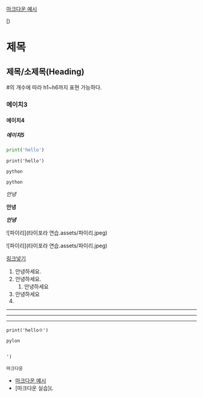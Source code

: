 [마크다운 예시](./markdown_practice.md)



[)







# 제목



## 제목/소제목(Heading)

#의 개수에 따라 h1~h6까지 표현 가능하다.

### 에이치3

#### 에이치4

##### 에이치5

``` python
print('hello')
```

```print('hello')```

`python`

`python`

*안녕*

**안녕**

***안녕***

![파이리](타이포라 연습.assets/파이리.jpeg)

![파이리](타이포라 연습.assets/파이리.jpeg)



[링크넣기]()

1. 안녕하세요.
2. 안녕하세요.
   1. 안녕하세요
3. 안녕하세요
4. 

******

***

---



`print('helloㅇ')`

`pylon`



```python
```



```')```

`마크다운`



- [마크다운 예시](./마크다운.md)
- [마크다운 실습](.